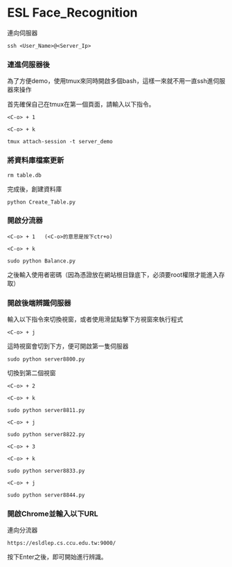 # ESL Face_Recognition

連向伺服器

```
ssh <User_Name>@<Server_Ip>
```

### 連進伺服器後

為了方便demo，使用tmux來同時開啟多個bash，這樣一來就不用一直ssh進伺服器來操作

首先確保自己在tmux在第一個頁面，請輸入以下指令。

```
<C-o> + 1
```

```
<C-o> + k
```

```
tmux attach-session -t server_demo
```

### 將資料庫檔案更新

```
rm table.db
```

完成後，創建資料庫

```
python Create_Table.py
```

### 開啟分流器

```
<C-o> + 1   (<C-o>的意思是按下ctr+o)
```

```
<C-o> + k
```

```
sudo python Balance.py
```

之後輸入使用者密碼（因為憑證放在網站根目錄底下，必須要root權限才能進入存取）

### 開啟後端辨識伺服器

輸入以下指令來切換視窗，或者使用滑鼠點擊下方視窗來執行程式

```
<C-o> + j
```

這時視窗會切到下方，便可開啟第一隻伺服器

```
sudo python server8800.py
```

切換到第二個視窗

```
<C-o> + 2
```

```
<C-o> + k
```

```
sudo python server8811.py
```

```
<C-o> + j
```

```
sudo python server8822.py
```

```
<C-o> + 3
```

```
<C-o> + k
```

```
sudo python server8833.py
```

```
<C-o> + j
```

```
sudo python server8844.py
```
### 開啟Chrome並輸入以下URL

連向分流器

```
https://esldlep.cs.ccu.edu.tw:9000/
```

按下Enter之後，即可開始進行辨識。
